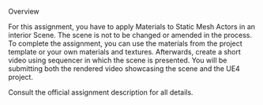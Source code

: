 Overview

For this assignment, you have to apply Materials to Static Mesh Actors in an interior Scene. The scene is not to be changed or amended in the process. To complete the assignment, you can use the materials from the project template or your own materials and textures. Afterwards, create a short video using sequencer in which the scene is presented. You will be submitting both the rendered video showcasing the scene and the UE4 project.

Consult the official assignment description for all details.
